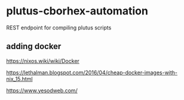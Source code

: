 # plutus-cborhex-automation
REST endpoint for compiling plutus scripts

## adding docker
https://nixos.wiki/wiki/Docker

https://lethalman.blogspot.com/2016/04/cheap-docker-images-with-nix_15.html

https://www.yesodweb.com/



